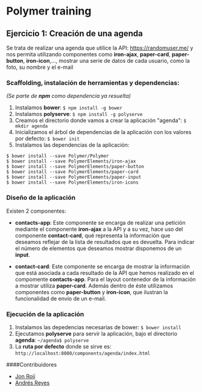 # Polymer training

## Ejercicio 1: Creación de una agenda

Se trata de realizar una agenda que utilice la API: https://randomuser.me/ y nos permita utilizando componentes como **iron-ajax**, **paper-card**, **paper-button**, **iron-icon**,..., mostrar una serie de datos de cada usuario, como la foto, su nombre y el e-mail

### Scaffolding, instalación de herramientas y dependencias:
*(Se parte de **npm** como dependencia ya resuelta)*
1. Instalamos **bower**: ```$ npm install -g bower```
2. Instalamos **polyserve**: ```$ npm install -g polyserve```
3. Creamos el directorio donde vamos a crear la aplicación "agenda": ```$ mkdir agenda```
4. Inicializamos el árbol de dependencias de la aplicación con los valores por defecto: ```$ bower init```
5. Instalamos las dependencias de la aplicación:
```
$ bower install --save Polymer/Polymer
$ bower install --save PolymerElements/iron-ajax
$ bower install --save PolymerElements/paper-button
$ bower install --save PolymerElements/paper-card
$ bower install --save PolymerElements/paper-input
$ bower install --save PolymerElements/iron-icons
```
### Diseño de la aplicación

Existen 2 componentes:

* **contacts-app**: Este componente se encarga de realizar una petición mediante el componente **iron-ajax** a la API y a su vez, hace uso del componente **contact-card**, qué representa la información que deseamos reflejar de la lista de resultados que es devuelta. Para indicar el número de elementos que deseamos mostrar disponemos de un **input**.

* **contact-card**: Este componente se encarga de mostrar la información que está asociada a cada resultado de la API que hemos realizado en el compomente **contacts-app**. Para el layout contenedor de la información a mostrar utiliza **paper-card**. Además dentro de éste utilizamos componentes como **paper-button** y **iron-icon**, que ilustran la funcionalidad de envío de un e-mail.

### Ejecución de la aplicación
1. Instalamos las depedencias necesarias de bower: ```$ bower install```
2. Ejecutamos **polyserve** para servir la aplicación, bajo el directorio **agenda**: ```~/agenda$ polyserve```
3. La **ruta por defecto** donde se sirve es: ```http://localhost:8080/components/agenda/index.html```

####Contribuidores

* [Jon Rojí](https://github.com/jroji)
* [Andrés Reyes](https://github.com/p4ter0ski)
